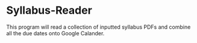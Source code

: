 # Syllabus-Reader
This program will read a collection of inputted syllabus PDFs and combine all the due dates onto Google Calander.
